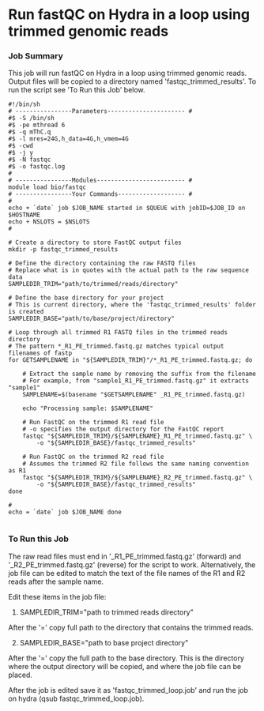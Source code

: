 # Run fastQC on Hydra in a loop using trimmed genomic reads

### Job Summary

This job will run fastQC on Hydra in a loop using trimmed genomic reads. Output files will be copied to a directory named 'fastqc_trimmed_results'. To run the script see 'To Run this Job' below.

```
#!/bin/sh
# ----------------Parameters---------------------- #
#$ -S /bin/sh
#$ -pe mthread 6
#$ -q mThC.q
#$ -l mres=24G,h_data=4G,h_vmem=4G
#$ -cwd
#$ -j y
#$ -N fastqc
#$ -o fastqc.log
#
# ----------------Modules------------------------- #
module load bio/fastqc
# ----------------Your Commands------------------- #
#
echo + `date` job $JOB_NAME started in $QUEUE with jobID=$JOB_ID on $HOSTNAME
echo + NSLOTS = $NSLOTS
#

# Create a directory to store FastQC output files
mkdir -p fastqc_trimmed_results

# Define the directory containing the raw FASTQ files
# Replace what is in quotes with the actual path to the raw sequence data
SAMPLEDIR_TRIM="path/to/trimmed/reads/directory"

# Define the base directory for your project
# This is current directory, where the 'fastqc_trimmed_results' folder is created
SAMPLEDIR_BASE="path/to/base/project/directory"

# Loop through all trimmed R1 FASTQ files in the trimmed reads directory
# The pattern *_R1_PE_trimmed.fastq.gz matches typical output filenames of fastp
for GETSAMPLENAME in "${SAMPLEDIR_TRIM}"/*_R1_PE_trimmed.fastq.gz; do

    # Extract the sample name by removing the suffix from the filename
    # For example, from "sample1_R1_PE_trimmed.fastq.gz" it extracts "sample1"
    SAMPLENAME=$(basename "$GETSAMPLENAME" _R1_PE_trimmed.fastq.gz)

    echo "Processing sample: $SAMPLENAME"

    # Run FastQC on the trimmed R1 read file
    # -o specifies the output directory for the FastQC report
    fastqc "${SAMPLEDIR_TRIM}/${SAMPLENAME}_R1_PE_trimmed.fastq.gz" \
        -o "${SAMPLEDIR_BASE}/fastqc_trimmed_results"

    # Run FastQC on the trimmed R2 read file
    # Assumes the trimmed R2 file follows the same naming convention as R1
    fastqc "${SAMPLEDIR_TRIM}/${SAMPLENAME}_R2_PE_trimmed.fastq.gz" \
        -o "${SAMPLEDIR_BASE}/fastqc_trimmed_results"
done

#
echo = `date` job $JOB_NAME done


```

### To Run this Job

The raw read files must end in '_R1_PE_trimmed.fastq.gz' (forward) and '_R2_PE_trimmed.fastq.gz' (reverse) for the script to work. Alternatively, the job file can be edited to match the text of the file names of the R1 and R2 reads after the sample name.

Edit these items in the job file:

1. SAMPLEDIR_TRIM="path to trimmed reads directory"

After the '=' copy full path to the directory that contains the trimmed reads.

2. SAMPLEDIR_BASE="path to base project directory"

After the '=' copy the full path to the base directory. This is the directory where the output directory will be copied, and where the job file can be placed.

After the job is edited save it as 'fastqc_trimmed_loop.job' and run the job on hydra (qsub fastqc_trimmed_loop.job).
